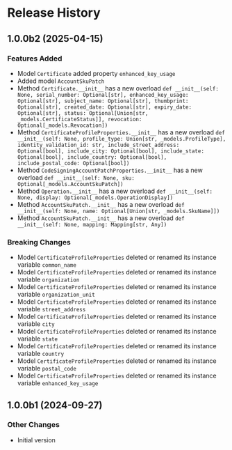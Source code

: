 # Release History

## 1.0.0b2 (2025-04-15)

### Features Added

  - Model `Certificate` added property `enhanced_key_usage`
  - Added model `AccountSkuPatch`
  - Method `Certificate.__init__` has a new overload `def __init__(self: None, serial_number: Optional[str], enhanced_key_usage: Optional[str], subject_name: Optional[str], thumbprint: Optional[str], created_date: Optional[str], expiry_date: Optional[str], status: Optional[Union[str, _models.CertificateStatus]], revocation: Optional[_models.Revocation])`
  - Method `CertificateProfileProperties.__init__` has a new overload `def __init__(self: None, profile_type: Union[str, _models.ProfileType], identity_validation_id: str, include_street_address: Optional[bool], include_city: Optional[bool], include_state: Optional[bool], include_country: Optional[bool], include_postal_code: Optional[bool])`
  - Method `CodeSigningAccountPatchProperties.__init__` has a new overload `def __init__(self: None, sku: Optional[_models.AccountSkuPatch])`
  - Method `Operation.__init__` has a new overload `def __init__(self: None, display: Optional[_models.OperationDisplay])`
  - Method `AccountSkuPatch.__init__` has a new overload `def __init__(self: None, name: Optional[Union[str, _models.SkuName]])`
  - Method `AccountSkuPatch.__init__` has a new overload `def __init__(self: None, mapping: Mapping[str, Any])`

### Breaking Changes

  - Model `CertificateProfileProperties` deleted or renamed its instance variable `common_name`
  - Model `CertificateProfileProperties` deleted or renamed its instance variable `organization`
  - Model `CertificateProfileProperties` deleted or renamed its instance variable `organization_unit`
  - Model `CertificateProfileProperties` deleted or renamed its instance variable `street_address`
  - Model `CertificateProfileProperties` deleted or renamed its instance variable `city`
  - Model `CertificateProfileProperties` deleted or renamed its instance variable `state`
  - Model `CertificateProfileProperties` deleted or renamed its instance variable `country`
  - Model `CertificateProfileProperties` deleted or renamed its instance variable `postal_code`
  - Model `CertificateProfileProperties` deleted or renamed its instance variable `enhanced_key_usage`

## 1.0.0b1 (2024-09-27)

### Other Changes

  - Initial version
